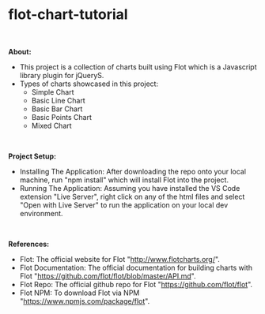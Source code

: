# flot-chart-tutorial

<br>

**About:**

- This project is a collection of charts built using Flot which is a Javascript library plugin for jQueryS.
- Types of charts showcased in this project:
    - Simple Chart
    - Basic Line Chart
    - Basic Bar Chart
    - Basic Points Chart
    - Mixed Chart

<br>

**Project Setup:**

- Installing The Application: After downloading the repo onto your local machine, run "npm install" which will install Flot into the project.
- Running The Application: Assuming you have installed the VS Code extension "Live Server", right click on any of the html files and select "Open with Live Server" to run the application on your local dev environment.

<br>

**References:**

- Flot: The official website for Flot "http://www.flotcharts.org/".
- Flot Documentation: The official documentation for building charts with Flot "https://github.com/flot/flot/blob/master/API.md".
- Flot Repo: The official github repo for Flot "https://github.com/flot/flot".
- Flot NPM: To download Flot via NPM "https://www.npmjs.com/package/flot".